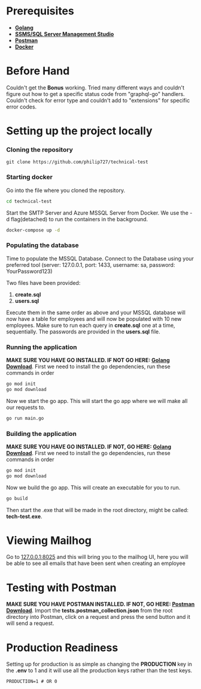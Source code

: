 # Prerequisites
 - **[Golang](https://golang.org/dl/)**
 - **[SSMS/SQL Server Management Studio](https://learn.microsoft.com/en-us/sql/ssms/download-sql-server-management-studio-ssms?view=sql-server-ver16)**
 - **[Postman](https://www.postman.com/downloads/)**
 - **[Docker](https://www.docker.com/products/cli/)**

# Before Hand
Couldn't get the **Bonus** working. Tried many different ways and couldn't figure out how to get a specific status code from "graphql-go" handlers. Couldn't check for error type and couldn't add to "extensions" for specific error codes.

# Setting up the project locally
###  Cloning the repository
```terminal
git clone https://github.com/philip727/technical-test
```
###  Starting docker
Go into the file where you cloned the repository.
```bash
cd technical-test
```
Start the SMTP Server and Azure MSSQL Server from Docker. We use the -d flag(detached) to run the containers in the background.
```bash
docker-compose up -d
```

### Populating the database
Time to populate the MSSQL Database. Connect to the Database using your preferred tool (server: 127.0.0.1, port: 1433, username: sa, password: YourPassword123)

Two files have been provided:
 1. **create.sql**
 2. **users.sql**
 
Execute them in the same order as above and your MSSQL database will now have a table for employees and will now be populated with 10 new employees. Make sure to run each query in **create.sql** one at a time, sequentially. The passwords are provided in the **users.sql** file.


### Running the application
**MAKE SURE YOU HAVE GO INSTALLED. IF NOT GO HERE: [Golang Download](https://golang.org/dl/)**.
First we need to install the go dependencies, run these commands in order
```bash
go mod init
go mod download
```
Now we start the go app. This will start the go app where we will make all our requests to.
```bash
go run main.go
```

### Building the application
**MAKE SURE YOU HAVE GO INSTALLED. IF NOT, GO HERE: [Golang Download](https://golang.org/dl/)**.
First we need to install the go dependencies, run these commands in order
```bash
go mod init
go mod download
```
Now we build the go app.  This will create an executable for you to run.
```bash
go build
```
Then start the .exe that will be made in the root directory, might be called: **tech-test.exe**.

# Viewing Mailhog
Go to [127.0.0.1:8025](http://127.0.0.1:8025) and this will bring you to the mailhog UI, here you will be able to see all emails that 
have been sent when creating an employee

#  Testing with Postman
**MAKE SURE YOU HAVE POSTMAN INSTALLED. IF NOT, GO HERE:  [Postman Download](https://www.postman.com/downloads/)**.
Import the **tests.postman_collection.json** from the root directory into Postman, click on a request and press the send button and it will send a request.

# Production Readiness
Setting up for production is as simple as changing the **PRODUCTION** key in the **.env** to 1 and it will use all the production keys rather than the test keys.
```dotenv
PRODUCTION=1 # OR 0
```


